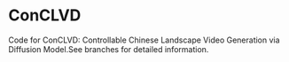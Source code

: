 # ConCLVD
 Code for ConCLVD: Controllable Chinese Landscape Video Generation via Diffusion Model.See branches for detailed information.
